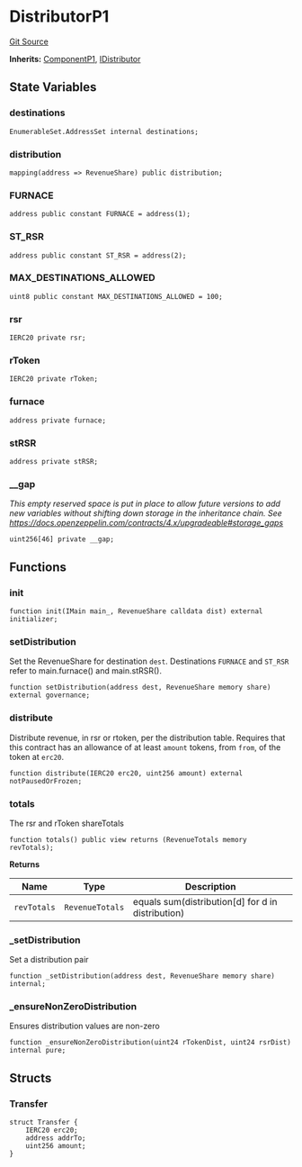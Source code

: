 # DistributorP1
[Git Source](https://github.com/larrythecucumber321/protocol/blob/3222eb21fbb20ddd3d3fa2233072dfa96ea3e340/contracts/p1/Distributor.sol)

**Inherits:**
[ComponentP1](/src/contracts/p1/mixins/Component.sol/abstract.ComponentP1.md), [IDistributor](/src/contracts/interfaces/IDistributor.sol/interface.IDistributor.md)


## State Variables
### destinations

```solidity
EnumerableSet.AddressSet internal destinations;
```


### distribution

```solidity
mapping(address => RevenueShare) public distribution;
```


### FURNACE

```solidity
address public constant FURNACE = address(1);
```


### ST_RSR

```solidity
address public constant ST_RSR = address(2);
```


### MAX_DESTINATIONS_ALLOWED

```solidity
uint8 public constant MAX_DESTINATIONS_ALLOWED = 100;
```


### rsr

```solidity
IERC20 private rsr;
```


### rToken

```solidity
IERC20 private rToken;
```


### furnace

```solidity
address private furnace;
```


### stRSR

```solidity
address private stRSR;
```


### __gap
*This empty reserved space is put in place to allow future versions to add new
variables without shifting down storage in the inheritance chain.
See https://docs.openzeppelin.com/contracts/4.x/upgradeable#storage_gaps*


```solidity
uint256[46] private __gap;
```


## Functions
### init


```solidity
function init(IMain main_, RevenueShare calldata dist) external initializer;
```

### setDistribution

Set the RevenueShare for destination `dest`. Destinations `FURNACE` and `ST_RSR` refer to
main.furnace() and main.stRSR().


```solidity
function setDistribution(address dest, RevenueShare memory share) external governance;
```

### distribute

Distribute revenue, in rsr or rtoken, per the distribution table.
Requires that this contract has an allowance of at least
`amount` tokens, from `from`, of the token at `erc20`.


```solidity
function distribute(IERC20 erc20, uint256 amount) external notPausedOrFrozen;
```

### totals

The rsr and rToken shareTotals


```solidity
function totals() public view returns (RevenueTotals memory revTotals);
```
**Returns**

|Name|Type|Description|
|----|----|-----------|
|`revTotals`|`RevenueTotals`|equals sum(distribution[d] for d in distribution)|


### _setDistribution

Set a distribution pair


```solidity
function _setDistribution(address dest, RevenueShare memory share) internal;
```

### _ensureNonZeroDistribution

Ensures distribution values are non-zero


```solidity
function _ensureNonZeroDistribution(uint24 rTokenDist, uint24 rsrDist) internal pure;
```

## Structs
### Transfer

```solidity
struct Transfer {
    IERC20 erc20;
    address addrTo;
    uint256 amount;
}
```

